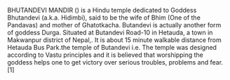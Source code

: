 BHUTANDEVI MANDIR () is a Hindu temple dedicated to Goddess Bhutandevi (a.k.a. Hidimbi), said to be the wife of Bhim (One of the Pandavas) and mother of Ghatotkacha. Butandevi is actually another form of goddess Durga. Situated at Butandevi Road-10 in Hetauda, a town in Makwanpur district of Nepal,. It is about 15 minute walkable distance from Hetauda Bus Park.the temple of Butandevi i.e. The temple was designed according to Vastu principles and it is believed that worshipping the goddess helps one to get victory over serious troubles, problems and fear.[1]
